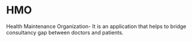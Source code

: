 # HMO
Health Maintenance Organization- It is an application that helps to bridge consultancy gap between doctors and patients.
